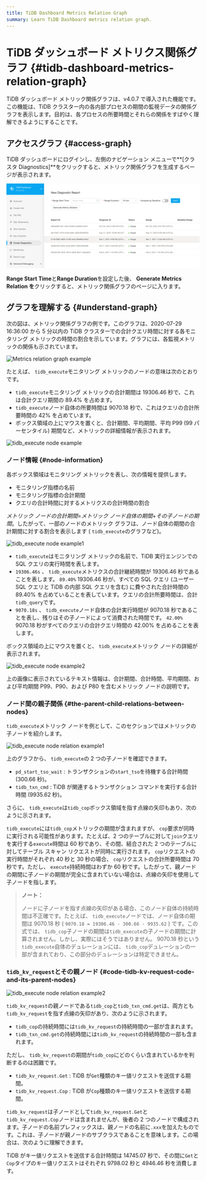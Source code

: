 ```yaml
---
title: TiDB Dashboard Metrics Relation Graph
summary: Learn TiDB Dashboard metrics relation graph.
---
```


# TiDB ダッシュボード メトリクス関係グラフ {#tidb-dashboard-metrics-relation-graph}

TiDB ダッシュボード メトリック関係グラフは、v4.0.7 で導入された機能です。この機能は、TiDB クラスター内の各内部プロセスの期間の監視データの関係グラフを表示します。目的は、各プロセスの所要時間とそれらの関係をすばやく理解できるようにすることです。

## アクセスグラフ {#access-graph}

TiDB ダッシュボードにログインし、左側のナビゲーション メニューで**[クラスタ Diagnostics]**をクリックすると、メトリック関係グラフを生成するページが表示されます。

![Metrics relation graph homepage](/media/dashboard/dashboard-metrics-relation-home-v650.png)

**Range Start Time**と<strong>Range Duration</strong>を設定した後、 <strong>Generate Metrics Relation を</strong>クリックすると、メトリック関係グラフのページに入ります。

## グラフを理解する {#understand-graph}

次の図は、メトリック関係グラフの例です。このグラフは、2020-07-29 16:36:00 から 5 分以内の TiDB クラスターでの合計クエリ時間に対する各モニタリング メトリックの時間の割合を示しています。グラフには、各監視メトリックの関係も示されています。

![Metrics relation graph example](/media/dashboard/dashboard-metrics-relation-example.png)

たとえば、 `tidb_execute`モニタリング メトリックのノードの意味は次のとおりです。

-   `tidb_execute`モニタリング メトリックの合計期間は 19306.46 秒で、これは合計クエリ期間の 89.4% を占めます。
-   `tidb_execute`ノード自体の所要時間は 9070.18 秒で、これはクエリの合計所要時間の 42% を占めています。
-   ボックス領域の上にマウスを置くと、合計期間、平均期間、平均 P99 (99 パーセンタイル) 期間など、メトリックの詳細情報が表示されます。

![tidb\_execute node example](/media/dashboard/dashboard-metrics-relation-node-example.png)

### ノード情報 {#node-information}

各ボックス領域はモニタリング メトリックを表し、次の情報を提供します。

-   モニタリング指標の名前
-   モニタリング指標の合計期間
-   クエリの合計時間に対するメトリクスの合計時間の割合

*メトリック ノードの合計期間*=<em>メトリック ノード自体の期間</em>+<em>その子ノードの期間</em>。したがって、一部のノードのメトリック グラフは、ノード自体の期間の合計期間に対する割合を表示します ( `tidb_execute`のグラフなど)。

![tidb\_execute node example1](/media/dashboard/dashboard-metrics-relation-node-example1.png)

-   `tidb_execute`はモニタリング メトリックの名前で、TiDB 実行エンジンでの SQL クエリの実行時間を表します。
-   `19306.46s` 、 `tidb_execute`メトリクスの合計継続時間が 19306.46 秒であることを表します。 `89.40%` 19306.46 秒が、すべての SQL クエリ (ユーザー SQL クエリと TiDB の内部 SQL クエリを含む) に費やされた合計時間の 89.40% を占めていることを表しています。クエリの合計所要時間は、合計`tidb_query`です。
-   `9070.18s` 、 `tidb_execute`ノード自体の合計実行時間が 9070.18 秒であることを表し、残りはその子ノードによって消費された時間です。 `42.00%` 9070.18 秒がすべてのクエリの合計クエリ時間の 42.00% を占めることを表します。

ボックス領域の上にマウスを置くと、 `tidb_execute`メトリック ノードの詳細が表示されます。

![tidb\_execute node example2](/media/dashboard/dashboard-metrics-relation-node-example2.png)

上の画像に表示されているテキスト情報は、合計期間、合計時間、平均期間、および平均期間 P99、P90、および P80 を含むメトリック ノードの説明です。

### ノード間の親子関係 {#the-parent-child-relations-between-nodes}

`tidb_execute`メトリック ノードを例として、このセクションではメトリックの子ノードを紹介します。

![tidb\_execute node relation example1](/media/dashboard/dashboard-metrics-relation-relation-example1.png)

上のグラフから、 `tidb_execute`の 2 つの子ノードを確認できます。

-   `pd_start_tso_wait` : トランザクションの`start_tso`を待機する合計時間 (300.66 秒)。
-   `tidb_txn_cmd` : TiDB が関連するトランザクション コマンドを実行する合計時間 (9935.62 秒)。

さらに、 `tidb_execute`は`tidb_cop`ボックス領域を指す点線の矢印もあり、次のように示されます。

`tidb_execute`には`tidb_cop`メトリックの期間が含まれますが、 `cop`要求が同時に実行される可能性があります。たとえば、2 つのテーブルに対して`join`クエリを実行する`execute`時間は 60 秒であり、その間、結合された 2 つのテーブルに対してテーブル スキャン リクエストが同時に実行されます。 `cop`リクエストの実行時間がそれぞれ 40 秒と 30 秒の場合、 `cop`リクエストの合計所要時間は 70 秒です。ただし、 `execute`持続時間はわずか 60 秒です。したがって、親ノードの期間に子ノードの期間が完全に含まれていない場合は、点線の矢印を使用して子ノードを指します。

> **ノート：**
>
> ノードに子ノードを指す点線の矢印がある場合、このノード自体の持続時間は不正確です。たとえば、 `tidb_execute`ノードでは、ノード自体の期間は 9070.18 秒 ( `9070.18 = 19306.46 - 300.66 - 9935.62` ) です。この式では、 `tidb_cop`子ノードの期間は`tidb_execute`の子ノードの期間に計算されません。しかし、実際にはそうではありません。 9070.18 秒という`tidb_execute`自体のデュレーションには、 `tidb_cop`デュレーションの一部が含まれており、この部分のデュレーションは特定できません。

### <code>tidb_kv_request</code>とその親ノード {#code-tidb-kv-request-code-and-its-parent-nodes}

![tidb\_execute node relation example2](/media/dashboard/dashboard-metrics-relation-relation-example2.png)

`tidb_kv_request`の親ノードである`tidb_cop`と`tidb_txn_cmd.get`は、両方とも`tidb_kv_request`を指す点線の矢印があり、次のように示されます。

-   `tidb_cop`の持続時間には`tidb_kv_request`の持続時間の一部が含まれます。
-   `tidb_txn_cmd.get`の持続時間には`tidb_kv_request`の持続時間の一部も含まれます。

ただし、 `tidb_kv_request`の期間が`tidb_cop`にどのくらい含まれているかを判断するのは困難です。

-   `tidb_kv_request.Get` : TiDB が`Get`種類のキー値リクエストを送信する期間。
-   `tidb_kv_request.Cop` : TiDB が`Cop`種類のキー値リクエストを送信する期間。

`tidb_kv_request`は子ノードとして`tidb_kv_request.Get`と`tidb_kv_request.Cop`ノードは含まれませんが、後者の 2 つのノードで構成されます。子ノードの名前プレフィックスは、親ノードの名前に`.xxx`を加えたものです。これは、子ノードが親ノードのサブクラスであることを意味します。この場合は、次のように理解できます。

TiDB がキー値リクエストを送信する合計時間は 14745.07 秒で、その間に`Get`と`Cop`タイプのキー値リクエストはそれぞれ 9798.02 秒と 4946.46 秒を消費します。
